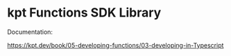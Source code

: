 # kpt Functions SDK Library

Documentation:

https://kpt.dev/book/05-developing-functions/03-developing-in-Typescript
